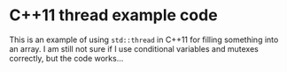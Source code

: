 # C++11 thread example code

This is an example of using `std::thread` in C++11 for filling something into an array. I am still not sure if I use conditional variables and mutexes correctly, but the code works...

